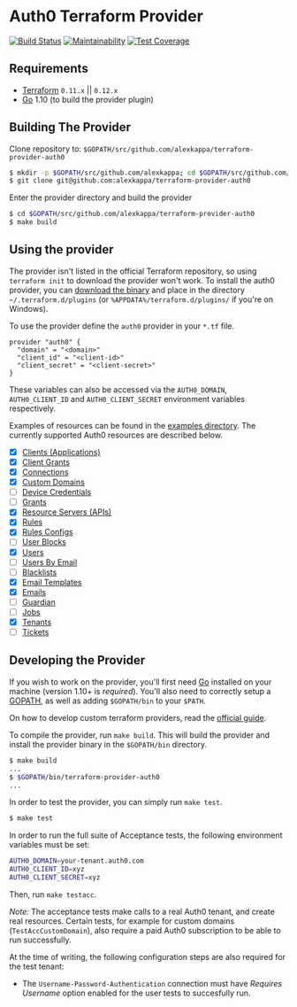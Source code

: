 Auth0 Terraform Provider
========================

[![Build Status](https://github.com/terraform-providers/terraform-provider-auth0/workflows/Build/badge.svg)](https://github.com/alexkappa/terraform-provider-auth0/actions)
[![Maintainability](https://api.codeclimate.com/v1/badges/9c49c10286123b716c79/maintainability)](https://codeclimate.com/github/alexkappa/terraform-provider-auth0/maintainability)
[![Test Coverage](https://api.codeclimate.com/v1/badges/9c49c10286123b716c79/test_coverage)](https://codeclimate.com/github/alexkappa/terraform-provider-auth0/test_coverage)

Requirements
------------

-	[Terraform](https://www.terraform.io/downloads.html) `0.11.x` || `0.12.x`
-	[Go](https://golang.org/doc/install) 1.10 (to build the provider plugin)

Building The Provider
---------------------

Clone repository to: `$GOPATH/src/github.com/alexkappa/terraform-provider-auth0`

```sh
$ mkdir -p $GOPATH/src/github.com/alexkappa; cd $GOPATH/src/github.com/alexkappa
$ git clone git@github.com:alexkappa/terraform-provider-auth0
```

Enter the provider directory and build the provider

```sh
$ cd $GOPATH/src/github.com/alexkappa/terraform-provider-auth0
$ make build
```

Using the provider
------------------

The provider isn't listed in the official Terraform repository, so using `terraform init` to download the provider won't work. To install the auth0 provider, you can [download the binary](https://github.com/alexkappa/terraform-provider-auth0/releases) and place in the directory `~/.terraform.d/plugins` (or `%APPDATA%/terraform.d/plugins/` if you're on Windows).

To use the provider define the `auth0` provider in your `*.tf` file.

```
provider "auth0" {
  "domain" = "<domain>"
  "client_id" = "<client-id>"
  "client_secret" = "<client-secret>"
}
```

These variables can also be accessed via the `AUTH0_DOMAIN`, `AUTH0_CLIENT_ID` and `AUTH0_CLIENT_SECRET` environment variables respectively.

Examples of resources can be found in the [examples directory](example/). The currently supported Auth0 resources are described below.

- [x] [Clients (Applications)](https://auth0.com/docs/api/management/v2#!/Clients/get_clients)
- [x] [Client Grants](https://auth0.com/docs/api/management/v2#!/Client_Grants/get_client_grants)
- [x] [Connections](https://auth0.com/docs/api/management/v2#!/Connections/get_connections)
- [x] [Custom Domains](https://auth0.com/docs/api/management/v2#!/Custom_Domains/get_custom_domains)
- [ ] [Device Credentials](https://auth0.com/docs/api/management/v2#!/Device_Credentials/get_device_credentials)
- [ ] [Grants](https://auth0.com/docs/api/management/v2#!/Grants/get_grants)
- [x] [Resource Servers (APIs)](https://auth0.com/docs/api/management/v2#!/Resource_Servers/get_resource_servers)
- [x] [Rules](https://auth0.com/docs/api/management/v2#!/Rules/get_rules)
- [x] [Rules Configs](https://auth0.com/docs/api/management/v2#!/Rules_Configs/get_rules_configs)
- [ ] [User Blocks](https://auth0.com/docs/api/management/v2#!/User_Blocks/get_user_blocks)
- [x] [Users](https://auth0.com/docs/api/management/v2#!/Users/get_users)
- [ ] [Users By Email](https://auth0.com/docs/api/management/v2#!/Users_By_Email/get_users_by_email)
- [ ] [Blacklists](https://auth0.com/docs/api/management/v2#!/Blacklists/get_tokens)
- [x] [Email Templates](https://auth0.com/docs/api/management/v2#!/Email_Templates/get_email_templates_by_templateName)
- [x] [Emails](https://auth0.com/docs/api/management/v2#!/Emails/get_provider)
- [ ] [Guardian](https://auth0.com/docs/api/management/v2#!/Guardian/get_factors)
- [ ] [Jobs](https://auth0.com/docs/api/management/v2#!/Jobs/get_jobs_by_id)
- [X] [Tenants](https://auth0.com/docs/api/management/v2#!/Tenants/get_settings)
- [ ] [Tickets](https://auth0.com/docs/api/management/v2#!/Tickets/post_email_verification)

Developing the Provider
---------------------------

If you wish to work on the provider, you'll first need [Go](http://www.golang.org) installed on your machine (version 1.10+ is *required*). You'll also need to correctly setup a [GOPATH](http://golang.org/doc/code.html#GOPATH), as well as adding `$GOPATH/bin` to your `$PATH`.

On how to develop custom terraform providers, read the [official guide](https://www.terraform.io/docs/extend/writing-custom-providers.html).

To compile the provider, run `make build`. This will build the provider and install the provider binary in the `$GOPATH/bin` directory.

```sh
$ make build
...
$ $GOPATH/bin/terraform-provider-auth0
...
```

In order to test the provider, you can simply run `make test`.

```sh
$ make test
```

In order to run the full suite of Acceptance tests, the following environment variables must be set:

```sh
AUTH0_DOMAIN=your-tenant.auth0.com
AUTH0_CLIENT_ID=xyz
AUTH0_CLIENT_SECRET=xyz
```

Then, run `make testacc`. 

*Note:* The acceptance tests make calls to a real Auth0 tenant, and create real resources. Certain tests, for example
for custom domains (`TestAccCustomDomain`), also require a paid Auth0 subscription to be able to run successfully. 

At the time of writing, the following configuration steps are also required for the test tenant:

* The `Username-Password-Authentication` connection must have _Requires Username_ option enabled for the user tests to 
succesfully run.



